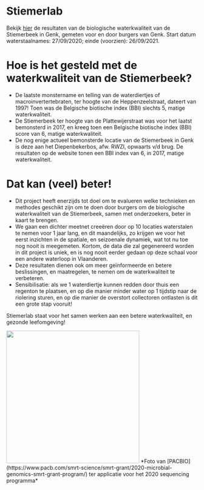 # Stiemerlab
Bekijk [hier]() de resultaten van de biologische waterkwaliteit van de Stiemerbeek in Genk, gemeten voor en door burgers van Genk.
Start datum waterstaalnames: 27/09/2020; einde (voorzien): 26/09/2021.

# Hoe is het gesteld met de waterkwaliteit van de Stiemerbeek?  
- De laatste monstername en telling van de waterdiertjes of macroinvertertebraten, ter hoogte van de Heppenzeelstraat, dateert van 1997! Toen was de Belgische biotische index (BBI) slechts 5, matige waterkwaliteit.  
- De Stiemerbeek ter hoogte van de Plattewijerstraat was voor het laatst bemonsterd in 2017, en kreeg toen een Belgische biotische index (BBI) score van 6, matige waterkwaliteit.
- De nog enige actueel bemonsterde locatie van de Stiemerbeek in Genk is deze aan het Diepenbekerbos, afw. RWZI, opwaarts v/d brug. De resultaten op de website tonen een BBI index van 6, in 2017, matige waterkwaliteit.

# Dat kan (veel) beter!  
- Dit project heeft enerzijds tot doel om te evalueren welke technieken en methodes geschikt zijn om te doen door burgers om de biologische waterkwaliteit van de Stiemerbeek, samen met onderzoekers, beter in kaart te brengen.  
- We gaan een dichter meetnet creeëren door op 10 locaties waterstalen te nemen voor 1 jaar lang, en dit maandelijks, zo krijgen we voor het eerst inzichten in de spatiale, en seizoenale dynamiek, wat tot nu toe nog nooit is meegemeten. Kortom, de data die zal gegenereerd worden in dit project is uniek, en is nog nooit eerder gedaan op deze schaal voor een andere waterloop in Vlaanderen.   
- Deze resultaten dienen ook om meer geïnformeerde en betere beslissingen, en maatregelen, te nemen om de waterkwaliteit te verbeteren.  
- Sensibilisatie: als we 1 waterdiertje kunnen redden door thuis een regenton te plaatsen, en op die manier minder water op 1 tijdstip naar de riolering sturen, en op die manier de overstort collectoren ontlasten is dit een grote stap vooruit!  

Stiemerlab staat voor het samen werken aan een betere waterkwaliteit, en gezonde leefomgeving! 

<img src="https://www.pacb.com/wp-content/uploads/2020-Microbial-Genomics-SMRT-Grant-Featured-Image-768x512.jpg" width="350px">
*Foto van [PACBIO](https://www.pacb.com/smrt-science/smrt-grant/2020-microbial-genomics-smrt-grant-program/) ter applicatie voor het 2020 sequencing programma*
